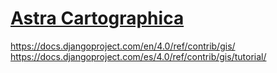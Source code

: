 # [Astra Cartographica](https://wh40k.lexicanum.com/wiki/Astra_Cartographica)

https://docs.djangoproject.com/en/4.0/ref/contrib/gis/
https://docs.djangoproject.com/es/4.0/ref/contrib/gis/tutorial/

